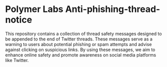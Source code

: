 # Polymer Labs Anti-phishing-thread-notice
This repository contains a collection of thread safety messages designed to be appended to the end of Twitter threads. These messages serve as a warning to users about potential phishing or spam attempts and advise against clicking on suspicious links. By using these messages, we aim to enhance online safety and promote awareness on social media platforms like Twitter.
